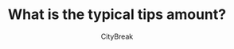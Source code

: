---
layout: article
title: What is the typical tips amount?
answer: Usually it is 10%. But can be more!
author_twitter: citybreakhostel
author: CityBreak
categories:
- tips
published: true
---